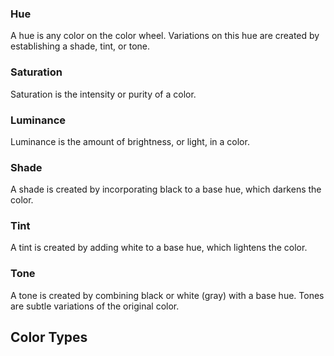 ### Hue

A hue is any color on the color wheel. Variations on this hue are created by establishing a shade, tint, or tone.

### Saturation
Saturation is the intensity or purity of a color.

### Luminance
Luminance is the amount of brightness, or light, in a color.

### Shade
A shade is created by incorporating black to a base hue, which darkens the color.

### Tint
A tint is created by adding white to a base hue, which lightens the color.

### Tone
A tone is created by combining black or white (gray) with a base hue. Tones are subtle variations of the original color.

## Color Types